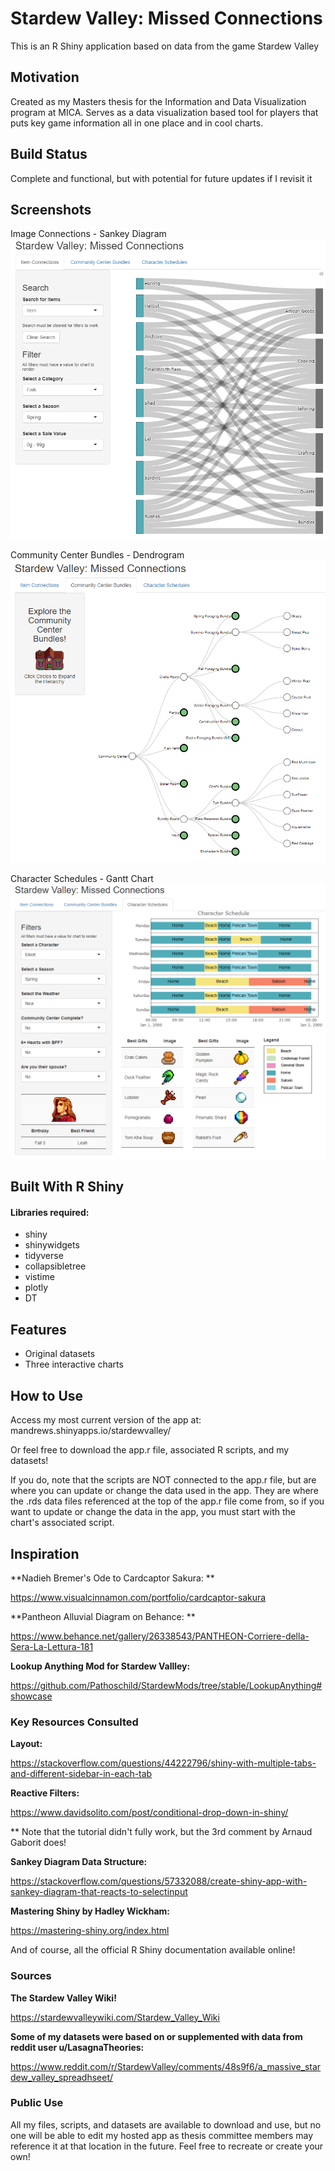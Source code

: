 # Stardew Valley: Missed Connections
This is an R Shiny application based on data from the game Stardew Valley

## Motivation
Created as my Masters thesis for the Information and Data Visualization program at MICA. Serves as a data visualization based tool for players that puts key game information all in one place and in cool charts.

## Build Status
Complete and functional, but with potential for future updates if I revisit it

## Screenshots
Image Connections - Sankey Diagram
![Sankey Diagram](Sankey_Screenshot.png)

Community Center Bundles - Dendrogram
![Dendrogram](Dendrogram_Screenshot.png)

Character Schedules - Gantt Chart
![Gantt](Gantt_Screenshot.png)



## Built With R Shiny
#### Libraries required:
* shiny
* shinywidgets
* tidyverse
* collapsibletree
* vistime
* plotly
* DT

## Features
* Original datasets
* Three interactive charts

## How to Use
Access my most current version of the app at: mandrews.shinyapps.io/stardewvalley/

Or feel free to download the app.r file, associated R scripts, and my datasets! 

If you do, note that the scripts are NOT connected to the app.r file, but are where you can update or change the data used in the app. They are where the .rds data files referenced at the top of the app.r file come from, so if you want to update or change the data in the app, you must start with the chart's associated script.

## Inspiration

**Nadieh Bremer's Ode to Cardcaptor Sakura: **

https://www.visualcinnamon.com/portfolio/cardcaptor-sakura

**Pantheon Alluvial Diagram on Behance: **

https://www.behance.net/gallery/26338543/PANTHEON-Corriere-della-Sera-La-Lettura-181

**Lookup Anything Mod for Stardew Vallley:**

https://github.com/Pathoschild/StardewMods/tree/stable/LookupAnything#showcase

### Key Resources Consulted
**Layout:**

https://stackoverflow.com/questions/44222796/shiny-with-multiple-tabs-and-different-sidebar-in-each-tab

**Reactive Filters:**

https://www.davidsolito.com/post/conditional-drop-down-in-shiny/

** Note that the tutorial didn't fully work, but the 3rd comment by Arnaud Gaborit does! 

**Sankey Diagram Data Structure:**

https://stackoverflow.com/questions/57332088/create-shiny-app-with-sankey-diagram-that-reacts-to-selectinput

**Mastering Shiny by Hadley Wickham:**

https://mastering-shiny.org/index.html

And of course, all the official R Shiny documentation available online!

### Sources
**The Stardew Valley Wiki!**

https://stardewvalleywiki.com/Stardew_Valley_Wiki

**Some of my datasets were based on or supplemented with data from reddit user u/LasagnaTheories:**

https://www.reddit.com/r/StardewValley/comments/48s9f6/a_massive_stardew_valley_spreadhseet/

### Public Use
All my files, scripts, and datasets are available to download and use, but no one will be able to edit my hosted app as thesis committee members may reference it at that location in the future. Feel free to recreate or create your own!
